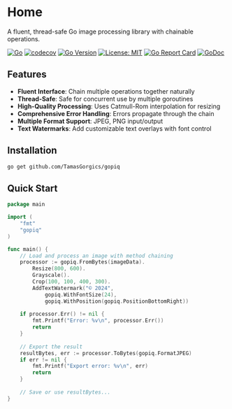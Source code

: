 # Home

A fluent, thread-safe Go image processing library with chainable operations.

[![Go](https://github.com/TamasGorgics/gopiq/actions/workflows/go.yml/badge.svg)](https://github.com/TamasGorgics/gopiq/actions/workflows/go.yml)
[![codecov](https://codecov.io/gh/TamasGorgics/gopiq/branch/main/graph/badge.svg)](https://codecov.io/gh/TamasGorgics/gopiq)
[![Go Version](https://img.shields.io/badge/Go-1.24-blue.svg)](https://golang.org)
[![License: MIT](https://img.shields.io/badge/License-MIT-yellow.svg)](https://opensource.org/licenses/MIT)
[![Go Report Card](https://goreportcard.com/badge/github.com/TamasGorgics/gopiq)](https://goreportcard.com/report/github.com/TamasGorgics/gopiq)
[![GoDoc](https://godoc.org/github.com/TamasGorgics/gopiq?status.svg)](https://godoc.org/github.com/TamasGorgics/gopiq)

## Features

- **Fluent Interface**: Chain multiple operations together naturally
- **Thread-Safe**: Safe for concurrent use by multiple goroutines
- **High-Quality Processing**: Uses Catmull-Rom interpolation for resizing
- **Comprehensive Error Handling**: Errors propagate through the chain
- **Multiple Format Support**: JPEG, PNG input/output
- **Text Watermarks**: Add customizable text overlays with font control

## Installation

```bash
go get github.com/TamasGorgics/gopiq
```

## Quick Start

```go
package main

import (
    "fmt"
    "gopiq"
)

func main() {
    // Load and process an image with method chaining
    processor := gopiq.FromBytes(imageData).
        Resize(800, 600).
        Grayscale().
        Crop(100, 100, 400, 300).
        AddTextWatermark("© 2024", 
            gopiq.WithFontSize(24),
            gopiq.WithPosition(gopiq.PositionBottomRight))
    
    if processor.Err() != nil {
        fmt.Printf("Error: %v\n", processor.Err())
        return
    }
    
    // Export the result
    resultBytes, err := processor.ToBytes(gopiq.FormatJPEG)
    if err != nil {
        fmt.Printf("Export error: %v\n", err)
        return
    }
    
    // Save or use resultBytes...
}
``` 